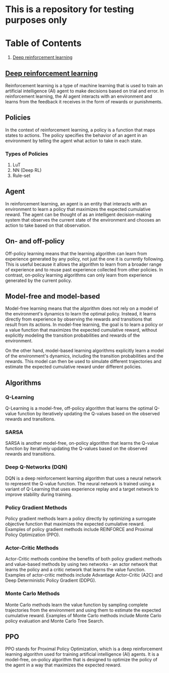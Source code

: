 # This is a repository for testing purposes only
# Table of Contents
1. [Deep reinforcement learning](#deepreinforcementlearning)

## [Deep reinforcement learning](#deepreinforcementlearning)
Reinforcement learning is a type of machine learning that is used to train an artificial intelligence (AI) agent to make decisions based on trial and error.
In reinforcement learning, the AI agent interacts with an environment and learns from the feedback it receives in the form of rewards or punishments.

## Policies
In the context of reinforcement learning, a policy is a function that maps states to actions. The policy specifies the behavior of an agent in an environment by telling the agent what action to take in each state.
### Types of Policies
1. LuT
2. NN (Deep RL)
3. Rule-set

## Agent
In reinforcement learning, an agent is an entity that interacts with an environment to learn a policy that maximizes the expected cumulative reward. The agent can be thought of as an intelligent decision-making system that observes the current state of the environment and chooses an action to take based on that observation.

## On- and off-policy
Off-policy learning means that the learning algorithm can learn from experience generated by any policy, not just the one it is currently following. This is useful because it allows the algorithm to learn from a broader range of experience and to reuse past experience collected from other policies. In contrast, on-policy learning algorithms can only learn from experience generated by the current policy.

## Model-free and model-based
Model-free learning means that the algorithm does not rely on a model of the environment's dynamics to learn the optimal policy. Instead, it learns directly from experience by observing the rewards and transitions that result from its actions. In model-free learning, the goal is to learn a policy or a value function that maximizes the expected cumulative reward, without explicitly modeling the transition probabilities and rewards of the environment.

On the other hand, model-based learning algorithms explicitly learn a model of the environment's dynamics, including the transition probabilities and the rewards. This model can then be used to simulate different trajectories and estimate the expected cumulative reward under different policies.

## Algorithms
### Q-Learning
Q-Learning is a model-free, off-policy algorithm that learns the optimal Q-value function by iteratively updating the Q-values based on the observed rewards and transitions.
### SARSA
SARSA is another model-free, on-policy algorithm that learns the Q-value function by iteratively updating the Q-values based on the observed rewards and transitions.
### Deep Q-Networks (DQN)
DQN is a deep reinforcement learning algorithm that uses a neural network to represent the Q-value function. The neural network is trained using a variant of Q-Learning that uses experience replay and a target network to improve stability during training.
### Policy Gradient Methods
Policy gradient methods learn a policy directly by optimizing a surrogate objective function that maximizes the expected cumulative reward. Examples of policy gradient methods include REINFORCE and Proximal Policy Optimization (PPO).
### Actor-Critic Methods
Actor-Critic methods combine the benefits of both policy gradient methods and value-based methods by using two networks - an actor network that learns the policy and a critic network that learns the value function. Examples of actor-critic methods include Advantage Actor-Critic (A2C) and Deep Deterministic Policy Gradient (DDPG).
### Monte Carlo Methods
Monte Carlo methods learn the value function by sampling complete trajectories from the environment and using them to estimate the expected cumulative reward. Examples of Monte Carlo methods include Monte Carlo policy evaluation and Monte Carlo Tree Search.

## PPO
PPO stands for Proximal Policy Optimization, which is a deep reinforcement learning algorithm used for training artificial intelligence (AI) agents. 
It is a model-free, on-policy algorithm that is designed to optimize the policy of the agent in a way that maximizes the expected reward.
